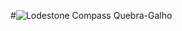 #![Lodestone Compass](https://static.wikia.nocookie.net/minecraft_gamepedia/images/b/b3/Compass_JE3_BE3.gif/revision/latest/thumbnail/width/35/height/35?cb=20201125191224) Quebra-Galho
